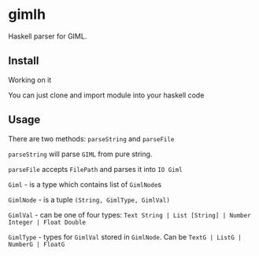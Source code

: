 # gimlh

Haskell parser for GIML.

## Install

Working on it

You can just clone and import module into your haskell code

## Usage

There are two methods: `parseString` and `parseFile`

`parseString` will parse `GIML` from pure string.

`parseFile` accepts `FilePath` and parses it into `IO Giml`

`Giml` - is a type which contains list of `GimlNode`s

`GimlNode` - is a tuple `(String, GimlType, GimlVal)`

`GimlVal` - can be one of four types: `Text String | List [String] | Number Integer | Float Double`

`GimlType` - types for `GimlVal` stored in `GimlNode`. Can be `TextG | ListG | NumberG | FloatG`

